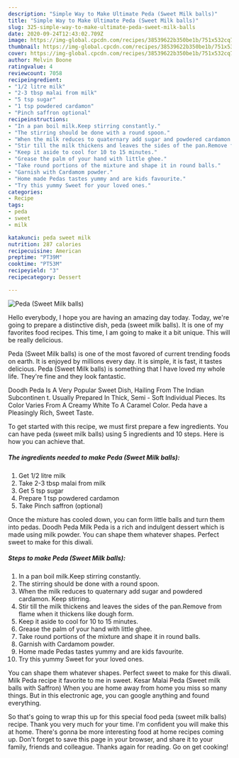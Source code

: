 ```yaml
---
description: "Simple Way to Make Ultimate Peda (Sweet Milk balls)"
title: "Simple Way to Make Ultimate Peda (Sweet Milk balls)"
slug: 325-simple-way-to-make-ultimate-peda-sweet-milk-balls
date: 2020-09-24T12:43:02.709Z
image: https://img-global.cpcdn.com/recipes/38539622b350be1b/751x532cq70/peda-sweet-milk-balls-recipe-main-photo.jpg
thumbnail: https://img-global.cpcdn.com/recipes/38539622b350be1b/751x532cq70/peda-sweet-milk-balls-recipe-main-photo.jpg
cover: https://img-global.cpcdn.com/recipes/38539622b350be1b/751x532cq70/peda-sweet-milk-balls-recipe-main-photo.jpg
author: Melvin Boone
ratingvalue: 4
reviewcount: 7058
recipeingredient:
- "1/2 litre milk"
- "2-3 tbsp malai from milk"
- "5 tsp sugar"
- "1 tsp powdered cardamon"
- "Pinch saffron optional"
recipeinstructions:
- "In a pan boil milk.Keep stirring constantly."
- "The stirring should be done with a round spoon."
- "When the milk reduces to quaternary add sugar and powdered cardamon. Keep stirring."
- "Stir till the milk thickens and leaves the sides of the pan.Remove from flame when it thickens like dough form."
- "Keep it aside to cool for 10 to 15 minutes."
- "Grease the palm of your hand with little ghee."
- "Take round portions of the mixture and shape it in round balls."
- "Garnish with Cardamom powder."
- "Home made Pedas tastes yummy and are kids favourite."
- "Try this yummy Sweet for your loved ones."
categories:
- Recipe
tags:
- peda
- sweet
- milk

katakunci: peda sweet milk 
nutrition: 287 calories
recipecuisine: American
preptime: "PT39M"
cooktime: "PT53M"
recipeyield: "3"
recipecategory: Dessert

---
```



![Peda (Sweet Milk balls)](https://img-global.cpcdn.com/recipes/38539622b350be1b/751x532cq70/peda-sweet-milk-balls-recipe-main-photo.jpg)

Hello everybody, I hope you are having an amazing day today. Today, we're going to prepare a distinctive dish, peda (sweet milk balls). It is one of my favorites food recipes. This time, I am going to make it a bit unique. This will be really delicious.

Peda (Sweet Milk balls) is one of the most favored of current trending foods on earth. It is enjoyed by millions every day. It is simple, it is fast, it tastes delicious. Peda (Sweet Milk balls) is something that I have loved my whole life. They're fine and they look fantastic.

Doodh Peda Is A Very Popular Sweet Dish, Hailing From The Indian Subcontinen t. Usually Prepared In Thick, Semi - Soft Individual Pieces. Its Color Varies From A Creamy White To A Caramel Color. Peda have a Pleasingly Rich, Sweet Taste.


To get started with this recipe, we must first prepare a few ingredients. You can have peda (sweet milk balls) using 5 ingredients and 10 steps. Here is how you can achieve that.

<!--inarticleads1-->

##### The ingredients needed to make Peda (Sweet Milk balls):

1. Get 1/2 litre milk
1. Take 2-3 tbsp malai from milk
1. Get 5 tsp sugar
1. Prepare 1 tsp powdered cardamon
1. Take Pinch saffron (optional)


Once the mixture has cooled down, you can form little balls and turn them into pedas. Doodh Peda Milk Peda is a rich and indulgent dessert which is made using milk powder. You can shape them whatever shapes. Perfect sweet to make for this diwali. 

<!--inarticleads2-->

##### Steps to make Peda (Sweet Milk balls):

1. In a pan boil milk.Keep stirring constantly.
1. The stirring should be done with a round spoon.
1. When the milk reduces to quaternary add sugar and powdered cardamon. Keep stirring.
1. Stir till the milk thickens and leaves the sides of the pan.Remove from flame when it thickens like dough form.
1. Keep it aside to cool for 10 to 15 minutes.
1. Grease the palm of your hand with little ghee.
1. Take round portions of the mixture and shape it in round balls.
1. Garnish with Cardamom powder.
1. Home made Pedas tastes yummy and are kids favourite.
1. Try this yummy Sweet for your loved ones.


You can shape them whatever shapes. Perfect sweet to make for this diwali. Milk Peda recipe it favorite to me in sweet. Kesar Malai Peda (Sweet milk balls with Saffron) When you are home away from home you miss so many things. But in this electronic age, you can google anything and found everything. 

So that's going to wrap this up for this special food peda (sweet milk balls) recipe. Thank you very much for your time. I'm confident you will make this at home. There's gonna be more interesting food at home recipes coming up. Don't forget to save this page in your browser, and share it to your family, friends and colleague. Thanks again for reading. Go on get cooking!
